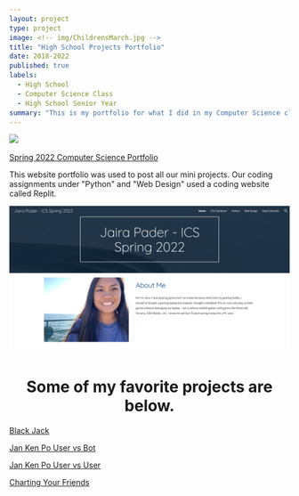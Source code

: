 ```yaml
---
layout: project
type: project
image: <!-- img/ChildrensMarch.jpg -->
title: "High School Projects Portfolio"
date: 2018-2022
published: true
labels:
  - High School
  - Computer Science Class
  - High School Senior Year
summary: "This is my portfolio for what I did in my Computer Science class at W.R. Farrington High School."
---
```

<img class="img-fluid" src="../img/CompSciSeniorPic.JPG">

<a href="https://sites.google.com/farringtonhighschool.org/jairapader-icsspring2022/cpu-teardown" target="_blank"> Spring 2022 Computer Science Portfolio</a>

This website portfolio was used to post all our mini projects. Our coding assignments under "Python" and "Web Design" used a coding website called Replit. 

<img class="img-fluid" src="../img/CompSciHomePage.png">

<h1 style="text-align:center;"> Some of my favorite projects are below.</h1>


<a href="https://replit.com/@jairabp/Black-Jack-Assignment#main.py" target="_blank">Black Jack</a>

<a href="https://replit.com/@jairabp/Boss-Assignment-Make-a-Jan-Ken-Po-User-vs-Bot)" target="_blank">Jan Ken Po User vs Bot</a>

<a href="https://replit.com/@jairabp/Boss-Assignment-Make-a-Jan-Ken-Po-User-vs-User" target="_blank">Jan Ken Po User vs User</a>

<a href="https://replit.com/@jairabp/Mini-Boss-Charting-your-Friends#index.html" target="_blank">Charting Your Friends</a>
